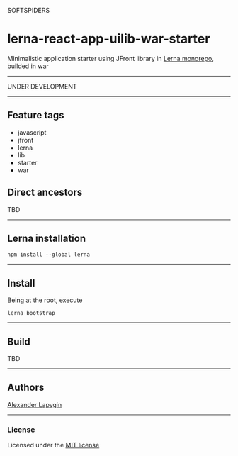 SOFTSPIDERS

# lerna-react-app-uilib-war-starter

Minimalistic application starter using JFront library in [Lerna monorepo](https://lerna.js.org/), builded in war

---

UNDER DEVELOPMENT

---

## Feature tags
- javascript
- jfront
- lerna
- lib
- starter
- war

## Direct ancestors
TBD

---


## Lerna installation

```
npm install --global lerna
```
---

## Install

Being at the root, execute

```
lerna bootstrap
```

---

## Build

TBD

---


## Authors

[Alexander Lapygin](https://github.com/AlexanderLapygin)

---

### License

Licensed under the [MIT license](./LICENSE)
